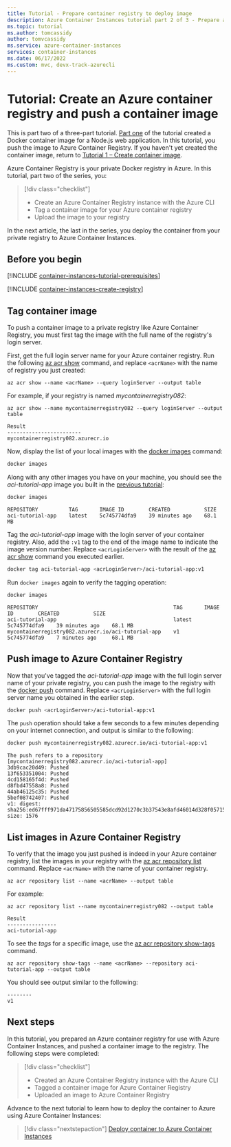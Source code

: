 ```yaml
---
title: Tutorial - Prepare container registry to deploy image
description: Azure Container Instances tutorial part 2 of 3 - Prepare an Azure container registry and push an image
ms.topic: tutorial
ms.author: tomcassidy
author: tomvcassidy
ms.service: azure-container-instances
services: container-instances
ms.date: 06/17/2022
ms.custom: mvc, devx-track-azurecli
---
```


# Tutorial: Create an Azure container registry and push a container image

This is part two of a three-part tutorial. [Part one](container-instances-tutorial-prepare-app.md) of the tutorial created a Docker container image for a Node.js web application. In this tutorial, you push the image to Azure Container Registry. If you haven't yet created the container image, return to [Tutorial 1 – Create container image](container-instances-tutorial-prepare-app.md).

Azure Container Registry is your private Docker registry in Azure. In this tutorial, part two of the series, you:

> [!div class="checklist"]
> * Create an Azure Container Registry instance with the Azure CLI
> * Tag a container image for your Azure container registry
> * Upload the image to your registry

In the next article, the last in the series, you deploy the container from your private registry to Azure Container Instances.

## Before you begin

[!INCLUDE [container-instances-tutorial-prerequisites](../../includes/container-instances-tutorial-prerequisites.md)]

[!INCLUDE [container-instances-create-registry](../../includes/container-instances-create-registry.md)]

## Tag container image

To push a container image to a private registry like Azure Container Registry, you must first tag the image with the full name of the registry's login server.

First, get the full login server name for your Azure container registry. Run the following [az acr show][az-acr-show] command, and replace `<acrName>` with the name of registry you just created:

```azurecli-interactive
az acr show --name <acrName> --query loginServer --output table
```

For example, if your registry is named *mycontainerregistry082*:

```azurecli-interactive
az acr show --name mycontainerregistry082 --query loginServer --output table
```

```output
Result
------------------------
mycontainerregistry082.azurecr.io
```

Now, display the list of your local images with the [docker images][docker-images] command:

```bash
docker images
```

Along with any other images you have on your machine, you should see the *aci-tutorial-app* image you built in the [previous tutorial](container-instances-tutorial-prepare-app.md):

```bash
docker images
```
```output
REPOSITORY          TAG       IMAGE ID        CREATED           SIZE
aci-tutorial-app    latest    5c745774dfa9    39 minutes ago    68.1 MB
```

Tag the *aci-tutorial-app* image with the login server of your container registry. Also, add the `:v1` tag to the end of the image name to indicate the image version number. Replace `<acrLoginServer>` with the result of the [az acr show][az-acr-show] command you executed earlier.

```bash
docker tag aci-tutorial-app <acrLoginServer>/aci-tutorial-app:v1
```

Run `docker images` again to verify the tagging operation:

```bash
docker images
```
```output
REPOSITORY                                            TAG       IMAGE ID        CREATED           SIZE
aci-tutorial-app                                      latest    5c745774dfa9    39 minutes ago    68.1 MB
mycontainerregistry082.azurecr.io/aci-tutorial-app    v1        5c745774dfa9    7 minutes ago     68.1 MB
```

## Push image to Azure Container Registry

Now that you've tagged the *aci-tutorial-app* image with the full login server name of your private registry, you can push the image to the registry with the [docker push][docker-push] command. Replace `<acrLoginServer>` with the full login server name you obtained in the earlier step.

```bash
docker push <acrLoginServer>/aci-tutorial-app:v1
```

The `push` operation should take a few seconds to a few minutes depending on your internet connection, and output is similar to the following:

```bash
docker push mycontainerregistry082.azurecr.io/aci-tutorial-app:v1
```
```output
The push refers to a repository [mycontainerregistry082.azurecr.io/aci-tutorial-app]
3db9cac20d49: Pushed
13f653351004: Pushed
4cd158165f4d: Pushed
d8fbd47558a8: Pushed
44ab46125c35: Pushed
5bef08742407: Pushed
v1: digest: sha256:ed67fff971da47175856505585dcd92d1270c3b37543e8afd46014d328f05715 size: 1576
```

## List images in Azure Container Registry

To verify that the image you just pushed is indeed in your Azure container registry, list the images in your registry with the [az acr repository list][az-acr-repository-list] command. Replace `<acrName>` with the name of your container registry.

```azurecli-interactive
az acr repository list --name <acrName> --output table
```

For example:

```azurecli-interactive
az acr repository list --name mycontainerregistry082 --output table
```

```output
Result
----------------
aci-tutorial-app
```

To see the *tags* for a specific image, use the [az acr repository show-tags][az-acr-repository-show-tags] command.

```azurecli-interactive
az acr repository show-tags --name <acrName> --repository aci-tutorial-app --output table
```

You should see output similar to the following:

```output
--------
v1
```

## Next steps

In this tutorial, you prepared an Azure container registry for use with Azure Container Instances, and pushed a container image to the registry. The following steps were completed:

> [!div class="checklist"]
> * Created an Azure Container Registry instance with the Azure CLI
> * Tagged a container image for Azure Container Registry
> * Uploaded an image to Azure Container Registry

Advance to the next tutorial to learn how to deploy the container to Azure using Azure Container Instances:

> [!div class="nextstepaction"]
> [Deploy container to Azure Container Instances](container-instances-tutorial-deploy-app.md)

<!-- LINKS - External -->
[docker-build]: https://docs.docker.com/engine/reference/commandline/build/
[docker-get-started]: https://docs.docker.com/get-started/
[docker-hub-nodeimage]: https://store.docker.com/images/node
[docker-images]: https://docs.docker.com/engine/reference/commandline/images/
[docker-linux]: https://docs.docker.com/engine/installation/#supported-platforms
[docker-login]: https://docs.docker.com/engine/reference/commandline/login/
[docker-mac]: https://docs.docker.com/docker-for-mac/
[docker-push]: https://docs.docker.com/engine/reference/commandline/push/
[docker-tag]: https://docs.docker.com/engine/reference/commandline/tag/
[docker-windows]: https://docs.docker.com/docker-for-windows/
[nodejs]: https://nodejs.org

<!-- LINKS - Internal -->
[az-acr-create]: /cli/azure/acr#az_acr_create
[az-acr-login]: /cli/azure/acr#az_acr_login
[az-acr-repository-list]: /cli/azure/acr/repository
[az-acr-repository-show-tags]: /cli/azure/acr/repository#az_acr_repository_show_tags
[az-acr-show]: /cli/azure/acr#az_acr_show
[az-group-create]: /cli/azure/group#az_group_create
[azure-cli-install]: /cli/azure/install-azure-cli
